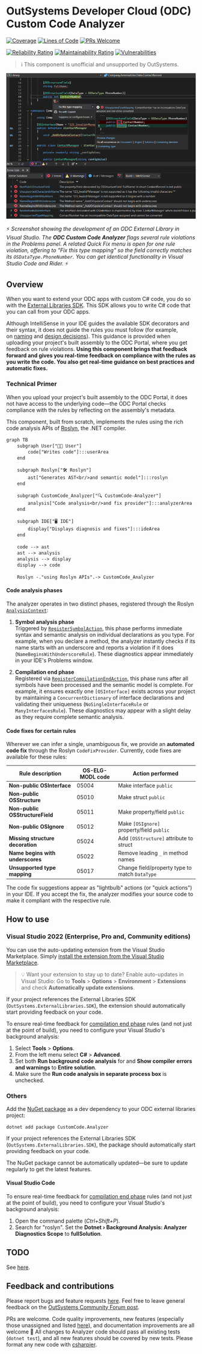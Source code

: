 # OutSystems Developer Cloud (ODC) Custom Code Analyzer

[![Coverage](https://sonarcloud.io/api/project_badges/measure?project=jonathanalgar_CustomCode-Analyzer&metric=coverage&token=cdc14f785767dbdef568a43b914c07c5be4f2e69)](https://sonarcloud.io/summary/new_code?id=jonathanalgar_CustomCode-Analyzer)
[![Lines of Code](https://sonarcloud.io/api/project_badges/measure?project=jonathanalgar_CustomCode-Analyzer&metric=ncloc&token=cdc14f785767dbdef568a43b914c07c5be4f2e69)](https://sonarcloud.io/summary/new_code?id=jonathanalgar_CustomCode-Analyzer) [![PRs Welcome](https://img.shields.io/badge/PRs-welcome-brightgreen.svg?style=flat-square)](https://makeapullrequest.com)

[![Reliability Rating](https://sonarcloud.io/api/project_badges/measure?project=jonathanalgar_CustomCode-Analyzer&metric=reliability_rating&token=cdc14f785767dbdef568a43b914c07c5be4f2e69)](https://sonarcloud.io/summary/new_code?id=jonathanalgar_CustomCode-Analyzer) [![Maintainability Rating](https://sonarcloud.io/api/project_badges/measure?project=jonathanalgar_CustomCode-Analyzer&metric=sqale_rating&token=cdc14f785767dbdef568a43b914c07c5be4f2e69)](https://sonarcloud.io/summary/new_code?id=jonathanalgar_CustomCode-Analyzer)
 [![Vulnerabilities](https://sonarcloud.io/api/project_badges/measure?project=jonathanalgar_CustomCode-Analyzer&metric=vulnerabilities&token=cdc14f785767dbdef568a43b914c07c5be4f2e69)](https://sonarcloud.io/summary/new_code?id=jonathanalgar_CustomCode-Analyzer)

> :information_source: This component is unofficial and unsupported by OutSystems.

![](https://github.com/jonathanalgar/CustomCode-Analyzer/blob/main/screenshot.png?raw=true)

⚡ _Screenshot showing the development of an ODC External Library in Visual Studio. The **ODC Custom Code Analyzer** flags several rule violations in the Problems panel. A related Quick Fix menu is open for one rule violation, offering to "Fix this type mapping" so the field correctly matches its `OSDataType.PhoneNumber`. You can get identical functionality in Visual Studio Code and Rider._  ⚡ 

## Overview

When you want to extend your ODC apps with custom C# code, you do so with the [External Libraries SDK](https://success.outsystems.com/documentation/outsystems_developer_cloud/building_apps/extend_your_apps_with_custom_code/external_libraries_sdk_readme/). This SDK allows you to write C# code that you can call from your ODC apps.

Although IntelliSense in your IDE guides the available SDK decorators and their syntax, it does not guide the rules you must follow (for example, on [naming](https://www.outsystems.com/tk/redirect?g=OS-ELG-MODL-05019) and [design decisions](https://www.outsystems.com/tk/redirect?g=OS-ELG-MODL-05018)). This guidance is provided when uploading your project's built assembly to the ODC Portal, where you get feedback on rule violations. **Using this component brings that feedback forward and gives you real-time feedback on compliance with the rules as you write the code. You also get real-time guidance on best practices and automatic fixes.**

### Technical Primer

When you upload your project's built assembly to the ODC Portal, it does not have access to the underlying code—the ODC Portal checks compliance with the rules by reflecting on the assembly's metadata.

This component, built from scratch, implements the rules using the rich code analysis APIs of [Roslyn](https://github.com/dotnet/roslyn), the .NET compiler.

```mermaid
graph TB
    subgraph User["👩‍💻 User"]
        code["Writes code"]:::userArea
    end

    subgraph Roslyn["🛠 Roslyn"]
        ast["Generates AST<br/>and semantic model"]:::roslyn
    end

    subgraph CustomCode_Analyzer["🔍 CustomCode-Analyzer"]
        analysis["Code analysis<br/>and fix provider"]:::analyzerArea
    end

    subgraph IDE["🖥 IDE"]
        display["Displays diagnosis and fixes"]:::ideArea
    end

    code --> ast
    ast --> analysis
    analysis --> display
    display --> code

    Roslyn -."using Roslyn APIs".-> CustomCode_Analyzer
```

#### Code analysis phases

The analyzer operates in two distinct phases, registered through the Roslyn [`AnalysisContext`](https://github.com/jonathanalgar/CustomCode-Analyzer/blob/33c0d5ce0a762236a495ebc940b688e9e14cd901/src/CustomCode-Analyzer/Analyzer.cs#L355-L364):

1. **Symbol analysis phase**  
   Triggered by [`RegisterSymbolAction`](https://github.com/jonathanalgar/CustomCode-Analyzer/blob/33c0d5ce0a762236a495ebc940b688e9e14cd901/src/CustomCode-Analyzer/Analyzer.cs#L383-L410), this phase performs immediate syntax and semantic analysis on individual declarations as you type. For example, when you declare a method, the analyzer instantly checks if its name starts with an underscore and reports a violation if it does (`NameBeginsWithUnderscoreRule`). These diagnostics appear immediately in your IDE's Problems window.

2. **Compilation end phase**  
   Registered via [`RegisterCompilationEndAction`](https://github.com/jonathanalgar/CustomCode-Analyzer/blob/33c0d5ce0a762236a495ebc940b688e9e14cd901/src/CustomCode-Analyzer/Analyzer.cs#L414-L417), this phase runs after all symbols have been processed and the semantic model is complete. For example, it ensures exactly one `[OSInterface]` exists across your project by maintaining a `ConcurrentDictionary` of interface declarations and validating their uniqueness (`NoSingleInterfaceRule` or `ManyInterfacesRule`). These diagnostics may appear with a slight delay as they require complete semantic analysis.

#### Code fixes for certain rules

Wherever we can infer a single, unambiguous fix, we provide an **automated code fix** through the Roslyn `CodeFixProvider`. Currently, code fixes are available for these rules:

| Rule description                 | OS-ELG-MODL code | Action performed                               |
|----------------------------------|------------------|------------------------------------------------|
| **Non-public OSInterface**       | 05004            | Make interface `public`                        |
| **Non-public OSStructure**       | 05010            | Make struct `public`                           |
| **Non-public OSStructureField**  | 05011            | Make property/field `public`                   |
| **Non-public OSIgnore**          | 05012            | Make `[OSIgnore]` property/field `public`      |
| **Missing structure decoration** | 05024            | Add `[OSStructure]` attribute to struct        |
| **Name begins with underscores** | 05022            | Remove leading `_` in method names             |
| **Unsupported type mapping**     | 05017            | Change field/property type to match `DataType` |

The code fix suggestions appear as "lightbulb" actions (or "quick actions") in your IDE. If you accept the fix, the analyzer modifies your source code to make it compliant with the respective rule.

## How to use

### Visual Studio 2022 (Enterprise, Pro and, Community editions)

You can use the auto-updating extension from the Visual Studio Marketplace. Simply [install the extension from the Visual Studio Marketplace](https://marketplace.visualstudio.com/items?itemName=JonathanAlgar.CustomCodeAnalyzer).

> :bulb: Want your extension to stay up to date? Enable auto-updates in Visual Studio: Go to **Tools** > **Options** > **Environment** > **Extensions** and check **Automatically update extensions**.

If your project references the External Libraries SDK (`OutSystems.ExternalLibraries.SDK`), the extension should automatically start providing feedback on your code. 

To ensure real-time feedback for [compilation end phase](#code-analysis-phases) rules (and not just at the point of build), you need to configure your Visual Studio's background analysis:

1. Select **Tools** > **Options**. 
1. From the left menu select **C#** > **Advanced**. 
1. Set both **Run background code analysis** for and **Show compiler errors and warnings** to **Entire solution**.
1. Make sure the **Run code analysis in separate process box** is unchecked. 


### Others

Add the [NuGet package](https://www.nuget.org/packages/CustomCode.Analyzer/) as a dev dependency to your ODC external libraries project:

    dotnet add package CustomCode.Analyzer

If your project references the External Libraries SDK (`OutSystems.ExternalLibraries.SDK`), the package should automatically start providing feedback on your code.

The NuGet package cannot be automatically updated—be sure to update regularly to get the latest features.

#### Visual Studio Code

To ensure real-time feedback for [compilation end phase](#code-analysis-phases) rules (and not just at the point of build), you need to configure your Visual Studio's background analysis:

1. Open the command palette (_Ctrl+Shift+P_).
1. Search for "roslyn". Set the **Dotnet › Background Analysis: Analyzer Diagnostics Scope** to **fullSolution**.

## TODO

See [here](https://github.com/jonathanalgar/CustomCode-Analyzer/issues?q=is%3Aopen+is%3Aissue+label%3Aenhancement).

## Feedback and contributions

Please report bugs and feature requests [here](https://github.com/jonathanalgar/CustomCode-Analyzer/issues/new/choose). Feel free to leave general feedback on the [OutSystems Community Forum post](https://www.outsystems.com/forums/discussion/100963/odc-external-libraries-custom-code-analyzer/).

PRs are welcome. Code quality improvements, new features (especially those unassigned and listed [here](https://github.com/jonathanalgar/CustomCode-Analyzer/issues?q=is%3Aopen+is%3Aissue+label%3Aenhancement)), and documentation improvements are all welcome 🤗 All changes to Analyzer code should pass all existing tests (`dotnet test`), and all new features should  be covered by new tests. Please format any new code with [csharpier](https://csharpier.com/).
